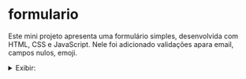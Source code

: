 # formulario
Este mini projeto apresenta uma formulário simples, desenvolvida com HTML, CSS e JavaScript. Nele foi adicionado validações apara email, campos nulos, emoji.
<details>
<summary>Exibir:</summary>

<img width="938" alt="form" src="https://user-images.githubusercontent.com/101371363/226418569-5422995e-692c-431a-95d9-c4eef268966a.png">

</details>
